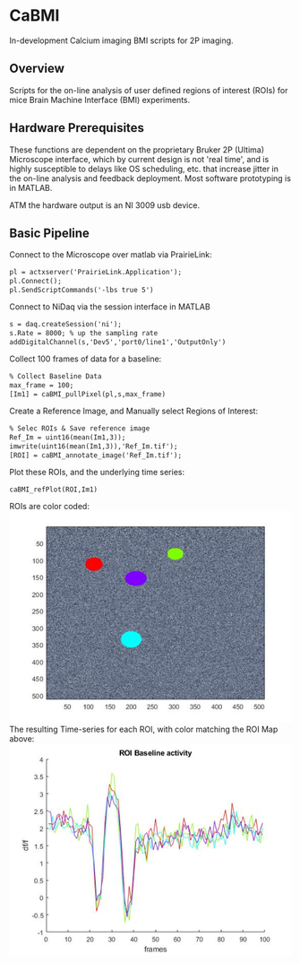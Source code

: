 # CaBMI
In-development Calcium imaging BMI scripts for 2P imaging.

## Overview

Scripts for the on-line analysis of user defined regions of interest (ROIs) for
mice Brain Machine Interface (BMI) experiments.

## Hardware Prerequisites

These functions are dependent on the proprietary Bruker 2P (Ultima) Microscope interface,
which by current design is not 'real time', and is highly susceptible to delays
like OS scheduling, etc. that increase jitter in the on-line analysis
and feedback deployment. Most software prototyping is in MATLAB.

 ATM the hardware output is an NI 3009 usb device.



## Basic Pipeline


Connect to the Microscope over matlab via PrairieLink:

```
pl = actxserver('PrairieLink.Application');
pl.Connect();
pl.SendScriptCommands('-lbs true 5')
```

Connect to NiDaq via the session interface in MATLAB

```
s = daq.createSession('ni');
s.Rate = 8000; % up the sampling rate
addDigitalChannel(s,'Dev5','port0/line1','OutputOnly')
```

Collect 100 frames of data for a baseline:

```
% Collect Baseline Data
max_frame = 100;
[Im1] = caBMI_pullPixel(pl,s,max_frame)
```


Create a Reference Image, and Manually select Regions of Interest:
```
% Selec ROIs & Save reference image
Ref_Im = uint16(mean(Im1,3));
imwrite(uint16(mean(Im1,3)),'Ref_Im.tif');
[ROI] = caBMI_annotate_image('Ref_Im.tif');
```



Plot these ROIs, and the underlying time series:
```
caBMI_refPlot(ROI,Im1)
```

ROIs are color coded:
![ScreenShot](images/ROIs_1.jpg)
The resulting Time-series for each ROI, with color matching the ROI Map above:
![ScreenShot](images/ROIs_2.jpg)
